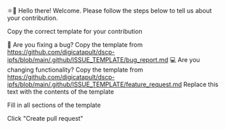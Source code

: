 ⚛👋 Hello there! Welcome. Please follow the steps below to tell us about your contribution.

Copy the correct template for your contribution

🐛 Are you fixing a bug? Copy the template from https://github.com/digicatapult/dscp-ipfs/blob/main/.github/ISSUE_TEMPLATE/bug_report.md
💻 Are you changing functionality? Copy the template from https://github.com/digicatapult/dscp-ipfs/blob/main/.github/ISSUE_TEMPLATE/feature_request.md
Replace this text with the contents of the template

Fill in all sections of the template

Click "Create pull request"
